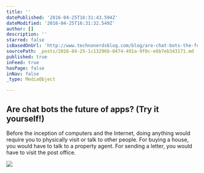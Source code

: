 ```yaml
---
title: ''
datePublished: '2016-04-25T16:31:43.594Z'
dateModified: '2016-04-25T16:31:32.549Z'
author: []
description: ''
starred: false
isBasedOnUrl: 'http://www.technonerdsblog.com/blog/are-chat-bots-the-future-of-apps-try-it-yourself'
sourcePath: _posts/2016-04-25-1c13296b-0474-491a-9f0c-e6b7eb343171.md
published: true
inFeed: true
hasPage: false
inNav: false
_type: MediaObject

---
```

<article style=""><h1>Are chat bots the future of apps? (Try it yourself!)</h1><p>Before the inception of computers and the Internet, doing anything would require you to physically visit or talk to other people. For buying a house, you would have to talk to a property agent. For sending a letter, you would have to visit the post office.</p><img src="http://www.technonerdsblog.com/uploads/2/5/7/7/25778275/9854180_orig.png" /></article>
